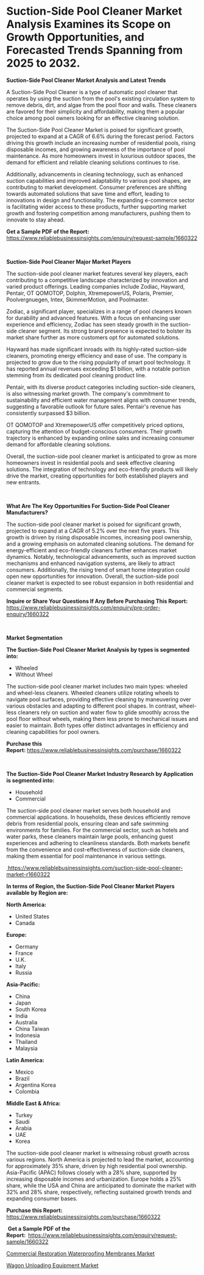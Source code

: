 <p><h1>Suction-Side Pool Cleaner Market Analysis Examines its Scope on Growth Opportunities, and Forecasted Trends Spanning from 2025 to 2032.</h1></p><p><strong>Suction-Side Pool Cleaner Market Analysis and Latest Trends</strong></p>
<p><p>A Suction-Side Pool Cleaner is a type of automatic pool cleaner that operates by using the suction from the pool's existing circulation system to remove debris, dirt, and algae from the pool floor and walls. These cleaners are favored for their simplicity and affordability, making them a popular choice among pool owners looking for an effective cleaning solution.</p><p>The Suction-Side Pool Cleaner Market is poised for significant growth, projected to expand at a CAGR of 6.6% during the forecast period. Factors driving this growth include an increasing number of residential pools, rising disposable incomes, and growing awareness of the importance of pool maintenance. As more homeowners invest in luxurious outdoor spaces, the demand for efficient and reliable cleaning solutions continues to rise.</p><p>Additionally, advancements in cleaning technology, such as enhanced suction capabilities and improved adaptability to various pool shapes, are contributing to market development. Consumer preferences are shifting towards automated solutions that save time and effort, leading to innovations in design and functionality. The expanding e-commerce sector is facilitating wider access to these products, further supporting market growth and fostering competition among manufacturers, pushing them to innovate to stay ahead.</p></p>
<p><strong>Get a Sample PDF of the Report:&nbsp;</strong> <a href="https://www.reliablebusinessinsights.com/enquiry/request-sample/1660322?utm_campaign=57&utm_medium=2&utm_source=Github&utm_content=ia&utm_term=17012025&utm_id=suction-side-pool-cleaner">https://www.reliablebusinessinsights.com/enquiry/request-sample/1660322</a></p>
<p>&nbsp;</p>
<p><strong>Suction-Side Pool Cleaner Major Market Players</strong></p>
<p><p>The suction-side pool cleaner market features several key players, each contributing to a competitive landscape characterized by innovation and varied product offerings. Leading companies include Zodiac, Hayward, Pentair, OT QOMOTOP, Dolphin, XtremepowerUS, Polaris, Premier, Poolvergnuegen, Intex, SkimmerMotion, and Poolmaster.</p><p>Zodiac, a significant player, specializes in a range of pool cleaners known for durability and advanced features. With a focus on enhancing user experience and efficiency, Zodiac has seen steady growth in the suction-side cleaner segment. Its strong brand presence is expected to bolster its market share further as more customers opt for automated solutions.</p><p>Hayward has made significant inroads with its highly-rated suction-side cleaners, promoting energy efficiency and ease of use. The company is projected to grow due to the rising popularity of smart pool technology. It has reported annual revenues exceeding $1 billion, with a notable portion stemming from its dedicated pool cleaning product line.</p><p>Pentair, with its diverse product categories including suction-side cleaners, is also witnessing market growth. The company's commitment to sustainability and efficient water management aligns with consumer trends, suggesting a favorable outlook for future sales. Pentair's revenue has consistently surpassed $3 billion.</p><p>OT QOMOTOP and XtremepowerUS offer competitively priced options, capturing the attention of budget-conscious consumers. Their growth trajectory is enhanced by expanding online sales and increasing consumer demand for affordable cleaning solutions.</p><p>Overall, the suction-side pool cleaner market is anticipated to grow as more homeowners invest in residential pools and seek effective cleaning solutions. The integration of technology and eco-friendly products will likely drive the market, creating opportunities for both established players and new entrants.</p></p>
<p>&nbsp;</p>
<p><strong>What Are The Key Opportunities For Suction-Side Pool Cleaner Manufacturers?</strong></p>
<p><p>The suction-side pool cleaner market is poised for significant growth, projected to expand at a CAGR of 5.2% over the next five years. This growth is driven by rising disposable incomes, increasing pool ownership, and a growing emphasis on automated cleaning solutions. The demand for energy-efficient and eco-friendly cleaners further enhances market dynamics. Notably, technological advancements, such as improved suction mechanisms and enhanced navigation systems, are likely to attract consumers. Additionally, the rising trend of smart home integration could open new opportunities for innovation. Overall, the suction-side pool cleaner market is expected to see robust expansion in both residential and commercial segments.</p></p>
<p><strong>Inquire or Share Your Questions If Any Before Purchasing This Report:</strong> <a href="https://www.reliablebusinessinsights.com/enquiry/pre-order-enquiry/1660322?utm_campaign=57&utm_medium=2&utm_source=Github&utm_content=ia&utm_term=17012025&utm_id=suction-side-pool-cleaner">https://www.reliablebusinessinsights.com/enquiry/pre-order-enquiry/1660322</a></p>
<p>&nbsp;</p>
<p><strong>Market Segmentation</strong></p>
<p><strong>The Suction-Side Pool Cleaner Market Analysis by types is segmented into:</strong></p>
<p><ul><li>Wheeled</li><li>Without Wheel</li></ul></p>
<p><p>The suction-side pool cleaner market includes two main types: wheeled and wheel-less cleaners. Wheeled cleaners utilize rotating wheels to navigate pool surfaces, providing effective cleaning by maneuvering over various obstacles and adapting to different pool shapes. In contrast, wheel-less cleaners rely on suction and water flow to glide smoothly across the pool floor without wheels, making them less prone to mechanical issues and easier to maintain. Both types offer distinct advantages in efficiency and cleaning capabilities for pool owners.</p></p>
<p><strong>Purchase this Report:&nbsp;</strong><a href="https://www.reliablebusinessinsights.com/purchase/1660322?utm_campaign=57&utm_medium=2&utm_source=Github&utm_content=ia&utm_term=17012025&utm_id=suction-side-pool-cleaner">https://www.reliablebusinessinsights.com/purchase/1660322</a></p>
<p>&nbsp;</p>
<p><strong>The Suction-Side Pool Cleaner Market Industry Research by Application is segmented into:</strong></p>
<p><ul><li>Household</li><li>Commercial</li></ul></p>
<p><p>The suction-side pool cleaner market serves both household and commercial applications. In households, these devices efficiently remove debris from residential pools, ensuring clean and safe swimming environments for families. For the commercial sector, such as hotels and water parks, these cleaners maintain large pools, enhancing guest experiences and adhering to cleanliness standards. Both markets benefit from the convenience and cost-effectiveness of suction-side cleaners, making them essential for pool maintenance in various settings.</p></p>
<p><a href="https://www.reliablebusinessinsights.com/suction-side-pool-cleaner-market-r1660322?utm_campaign=57&utm_medium=2&utm_source=Github&utm_content=ia&utm_term=17012025&utm_id=suction-side-pool-cleaner">&nbsp;https://www.reliablebusinessinsights.com/suction-side-pool-cleaner-market-r1660322</a></p>
<p><strong>In terms of Region, the Suction-Side Pool Cleaner Market Players available by Region are:</strong></p>
<p>
    <p> <strong> North America: </strong>
        <ul>
            <li>United States</li>
            <li>Canada</li>
        </ul>
        </p> 
    <p> <strong> Europe: </strong>
        <ul>
            <li>Germany</li>
            <li>France</li>
            <li>U.K.</li>
            <li>Italy</li>
            <li>Russia</li>
        </ul>
        </p> 
    <p> <strong> Asia-Pacific: </strong>
        <ul>
            <li>China</li>
            <li>Japan</li>
            <li>South Korea</li>
            <li>India</li>
            <li>Australia</li>
            <li>China Taiwan</li>
            <li>Indonesia</li>
            <li>Thailand</li>
            <li>Malaysia</li>
        </ul>
        </p> 
    <p> <strong> Latin America: </strong>
        <ul>
            <li>Mexico</li>
            <li>Brazil</li>
            <li>Argentina Korea</li>
            <li>Colombia</li>
        </ul>
        </p> 
    <p> <strong> Middle East & Africa: </strong>
        <ul>
            <li>Turkey</li>
            <li>Saudi</li>
            <li>Arabia</li>
            <li>UAE</li>
            <li>Korea</li>
        </ul>
    </p>
    </p>
<p><p>The suction-side pool cleaner market is witnessing robust growth across various regions. North America is projected to lead the market, accounting for approximately 35% share, driven by high residential pool ownership. Asia-Pacific (APAC) follows closely with a 28% share, supported by increasing disposable incomes and urbanization. Europe holds a 25% share, while the USA and China are anticipated to dominate the market with 32% and 28% share, respectively, reflecting sustained growth trends and expanding consumer bases.</p></p>
<p><strong>Purchase this Report: </strong><a href="https://www.reliablebusinessinsights.com/purchase/1660322?utm_campaign=57&utm_medium=2&utm_source=Github&utm_content=ia&utm_term=17012025&utm_id=suction-side-pool-cleaner">https://www.reliablebusinessinsights.com/purchase/1660322</a></p>
<p>&nbsp;<strong>Get a Sample PDF of the Report:&nbsp;&nbsp;</strong><a href="https://www.reliablebusinessinsights.com/enquiry/request-sample/1660322?utm_campaign=57&utm_medium=2&utm_source=Github&utm_content=ia&utm_term=17012025&utm_id=suction-side-pool-cleaner">https://www.reliablebusinessinsights.com/enquiry/request-sample/1660322</a></p>
<p><strong></strong></p>
<p><p><a href="https://github.com/ccreola81/Market-Research-Report-List-1/blob/main/commercial-restoration-waterproofing-membranes-market.md?utm_campaign=57&utm_medium=2&utm_source=Github&utm_content=ia&utm_term=17012025&utm_id=suction-side-pool-cleaner">Commercial Restoration Waterproofing Membranes Market</a></p><p><a href="https://github.com/bolalfredia7777/Market-Research-Report-List-1/blob/main/wagon-unloading-equipment-market.md?utm_campaign=57&utm_medium=2&utm_source=Github&utm_content=ia&utm_term=17012025&utm_id=suction-side-pool-cleaner">Wagon Unloading Equipment Market</a></p></p>